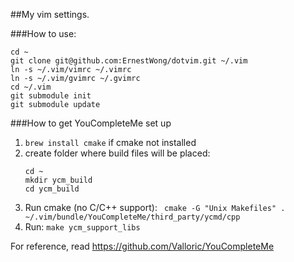 ##My vim settings.

###How to use:

```
cd ~
git clone git@github.com:ErnestWong/dotvim.git ~/.vim
ln -s ~/.vim/vimrc ~/.vimrc
ln -s ~/.vim/gvimrc ~/.gvimrc
cd ~/.vim
git submodule init
git submodule update
```

###How to get YouCompleteMe set up

1. ``brew install cmake`` if cmake not installed
2. create folder where build files will be placed:
    ```
    cd ~
    mkdir ycm_build
    cd ycm_build
    ```
3. Run cmake (no C/C++ support):
    ``` cmake -G "Unix Makefiles" . ~/.vim/bundle/YouCompleteMe/third_party/ycmd/cpp```
4. Run:
    ```make ycm_support_libs```

For reference, read https://github.com/Valloric/YouCompleteMe
